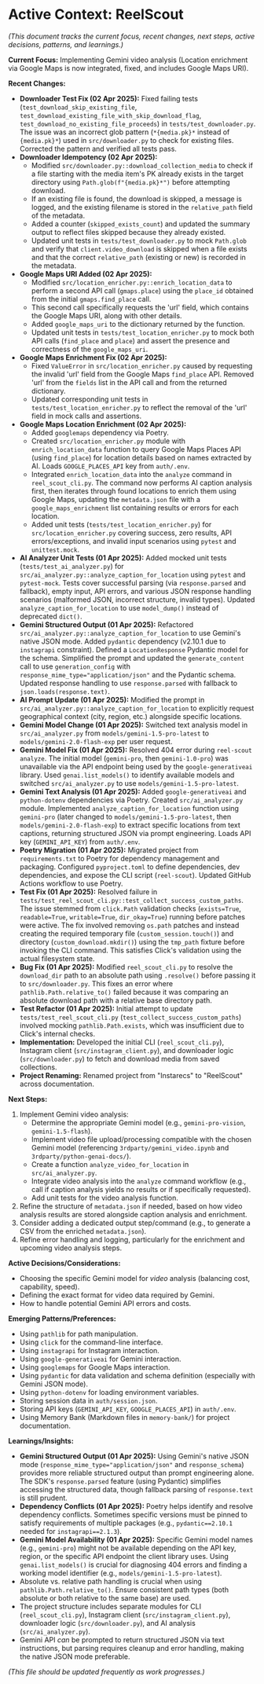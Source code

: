 # Active Context: ReelScout

*(This document tracks the current focus, recent changes, next steps, active decisions, patterns, and learnings.)*

**Current Focus:** Implementing Gemini video analysis (Location enrichment via Google Maps is now integrated, fixed, and includes Google Maps URI).

**Recent Changes:**
*   **Downloader Test Fix (02 Apr 2025):** Fixed failing tests (`test_download_skip_existing_file`, `test_download_existing_file_with_skip_download_flag`, `test_download_no_existing_file_proceeds`) in `tests/test_downloader.py`. The issue was an incorrect glob pattern (`*{media.pk}*` instead of `{media.pk}*`) used in `src/downloader.py` to check for existing files. Corrected the pattern and verified all tests pass.
*   **Downloader Idempotency (02 Apr 2025):**
    *   Modified `src/downloader.py::download_collection_media` to check if a file starting with the media item's PK already exists in the target directory using `Path.glob(f"{media.pk}*")` before attempting download.
    *   If an existing file is found, the download is skipped, a message is logged, and the existing filename is stored in the `relative_path` field of the metadata.
    *   Added a counter (`skipped_exists_count`) and updated the summary output to reflect files skipped because they already existed.
    *   Updated unit tests in `tests/test_downloader.py` to mock `Path.glob` and verify that `client.video_download` is skipped when a file exists and that the correct `relative_path` (existing or new) is recorded in the metadata.
*   **Google Maps URI Added (02 Apr 2025):**
    *   Modified `src/location_enricher.py::enrich_location_data` to perform a second API call (`gmaps.place`) using the `place_id` obtained from the initial `gmaps.find_place` call.
    *   This second call specifically requests the 'url' field, which contains the Google Maps URI, along with other details.
    *   Added `google_maps_uri` to the dictionary returned by the function.
    *   Updated unit tests in `tests/test_location_enricher.py` to mock both API calls (`find_place` and `place`) and assert the presence and correctness of the `google_maps_uri`.
*   **Google Maps Enrichment Fix (02 Apr 2025):**
    *   Fixed `ValueError` in `src/location_enricher.py` caused by requesting the invalid 'url' field from the Google Maps `find_place` API. Removed 'url' from the `fields` list in the API call and from the returned dictionary.
    *   Updated corresponding unit tests in `tests/test_location_enricher.py` to reflect the removal of the 'url' field in mock calls and assertions.
*   **Google Maps Location Enrichment (02 Apr 2025):**
    *   Added `googlemaps` dependency via Poetry.
    *   Created `src/location_enricher.py` module with `enrich_location_data` function to query Google Maps Places API (using `find_place`) for location details based on names extracted by AI. Loads `GOOGLE_PLACES_API` key from `auth/.env`.
    *   Integrated `enrich_location_data` into the `analyze` command in `reel_scout_cli.py`. The command now performs AI caption analysis first, then iterates through found locations to enrich them using Google Maps, updating the `metadata.json` file with a `google_maps_enrichment` list containing results or errors for each location.
    *   Added unit tests (`tests/test_location_enricher.py`) for `src/location_enricher.py` covering success, zero results, API errors/exceptions, and invalid input scenarios using `pytest` and `unittest.mock`.
*   **AI Analyzer Unit Tests (01 Apr 2025):** Added mocked unit tests (`tests/test_ai_analyzer.py`) for `src/ai_analyzer.py::analyze_caption_for_location` using `pytest` and `pytest-mock`. Tests cover successful parsing (via `response.parsed` and fallback), empty input, API errors, and various JSON response handling scenarios (malformed JSON, incorrect structure, invalid types). Updated `analyze_caption_for_location` to use `model_dump()` instead of deprecated `dict()`.
*   **Gemini Structured Output (01 Apr 2025):** Refactored `src/ai_analyzer.py::analyze_caption_for_location` to use Gemini's native JSON mode. Added `pydantic` dependency (v2.10.1 due to `instagrapi` constraint). Defined a `LocationResponse` Pydantic model for the schema. Simplified the prompt and updated the `generate_content` call to use `generation_config` with `response_mime_type="application/json"` and the Pydantic schema. Updated response handling to use `response.parsed` with fallback to `json.loads(response.text)`.
*   **AI Prompt Update (01 Apr 2025):** Modified the prompt in `src/ai_analyzer.py::analyze_caption_for_location` to explicitly request geographical context (city, region, etc.) alongside specific locations.
*   **Gemini Model Change (01 Apr 2025):** Switched text analysis model in `src/ai_analyzer.py` from `models/gemini-1.5-pro-latest` to `models/gemini-2.0-flash-exp` per user request.
*   **Gemini Model Fix (01 Apr 2025):** Resolved 404 error during `reel-scout analyze`. The initial model (`gemini-pro`, then `gemini-1.0-pro`) was unavailable via the API endpoint being used by the `google-generativeai` library. Used `genai.list_models()` to identify available models and switched `src/ai_analyzer.py` to use `models/gemini-1.5-pro-latest`.
*   **Gemini Text Analysis (01 Apr 2025):** Added `google-generativeai` and `python-dotenv` dependencies via Poetry. Created `src/ai_analyzer.py` module. Implemented `analyze_caption_for_location` function using `gemini-pro` (later changed to `models/gemini-1.5-pro-latest`, then `models/gemini-2.0-flash-exp`) to extract specific locations from text captions, returning structured JSON via prompt engineering. Loads API key (`GEMINI_API_KEY`) from `auth/.env`.
*   **Poetry Migration (01 Apr 2025):** Migrated project from `requirements.txt` to Poetry for dependency management and packaging. Configured `pyproject.toml` to define dependencies, dev dependencies, and expose the CLI script (`reel-scout`). Updated GitHub Actions workflow to use Poetry.
*   **Test Fix (01 Apr 2025):** Resolved failure in `tests/test_reel_scout_cli.py::test_collect_success_custom_paths`. The issue stemmed from `click.Path` validation checks (`exists=True`, `readable=True`, `writable=True`, `dir_okay=True`) running before patches were active. The fix involved removing `os.path` patches and instead creating the required temporary file (`custom_session.touch()`) and directory (`custom_download.mkdir()`) using the `tmp_path` fixture before invoking the CLI command. This satisfies Click's validation using the actual filesystem state.
*   **Bug Fix (01 Apr 2025):** Modified `reel_scout_cli.py` to resolve the `download_dir` path to an absolute path using `.resolve()` before passing it to `src/downloader.py`. This fixes an error where `pathlib.Path.relative_to()` failed because it was comparing an absolute download path with a relative base directory path.
*   **Test Refactor (01 Apr 2025):** Initial attempt to update `tests/test_reel_scout_cli.py` (`test_collect_success_custom_paths`) involved mocking `pathlib.Path.exists`, which was insufficient due to Click's internal checks.
*   **Implementation:** Developed the initial CLI (`reel_scout_cli.py`), Instagram client (`src/instagram_client.py`), and downloader logic (`src/downloader.py`) to fetch and download media from saved collections.
*   **Project Renaming:** Renamed project from "Instarecs" to "ReelScout" across documentation.

**Next Steps:**
1.  Implement Gemini video analysis:
    *   Determine the appropriate Gemini model (e.g., `gemini-pro-vision`, `gemini-1.5-flash`).
    *   Implement video file upload/processing compatible with the chosen Gemini model (referencing `3rdparty/gemini_video.ipynb` and `3rdparty/python-genai-docs/`).
    *   Create a function `analyze_video_for_location` in `src/ai_analyzer.py`.
    *   Integrate video analysis into the `analyze` command workflow (e.g., call if caption analysis yields no results or if specifically requested).
    *   Add unit tests for the video analysis function.
2.  Refine the structure of `metadata.json` if needed, based on how video analysis results are stored alongside caption analysis and enrichment.
3.  Consider adding a dedicated output step/command (e.g., to generate a CSV from the enriched `metadata.json`).
4.  Refine error handling and logging, particularly for the enrichment and upcoming video analysis steps.

**Active Decisions/Considerations:**
*   Choosing the specific Gemini model for *video* analysis (balancing cost, capability, speed).
*   Defining the exact format for video data required by Gemini.
*   How to handle potential Gemini API errors and costs.

**Emerging Patterns/Preferences:**
*   Using `pathlib` for path manipulation.
*   Using `click` for the command-line interface.
*   Using `instagrapi` for Instagram interaction.
*   Using `google-generativeai` for Gemini interaction.
*   Using `googlemaps` for Google Maps interaction.
*   Using `pydantic` for data validation and schema definition (especially with Gemini JSON mode).
*   Using `python-dotenv` for loading environment variables.
*   Storing session data in `auth/session.json`.
*   Storing API keys (`GEMINI_API_KEY`, `GOOGLE_PLACES_API`) in `auth/.env`.
*   Using Memory Bank (Markdown files in `memory-bank/`) for project documentation.

**Learnings/Insights:**
*   **Gemini Structured Output (01 Apr 2025):** Using Gemini's native JSON mode (`response_mime_type="application/json"` and `response_schema`) provides more reliable structured output than prompt engineering alone. The SDK's `response.parsed` feature (using Pydantic) simplifies accessing the structured data, though fallback parsing of `response.text` is still prudent.
*   **Dependency Conflicts (01 Apr 2025):** Poetry helps identify and resolve dependency conflicts. Sometimes specific versions must be pinned to satisfy requirements of multiple packages (e.g., `pydantic==2.10.1` needed for `instagrapi==2.1.3`).
*   **Gemini Model Availability (01 Apr 2025):** Specific Gemini model names (e.g., `gemini-pro`) might not be available depending on the API key, region, or the specific API endpoint the client library uses. Using `genai.list_models()` is crucial for diagnosing 404 errors and finding a working model identifier (e.g., `models/gemini-1.5-pro-latest`).
*   Absolute vs. relative path handling is crucial when using `pathlib.Path.relative_to()`. Ensure consistent path types (both absolute or both relative to the same base) are used.
*   The project structure includes separate modules for CLI (`reel_scout_cli.py`), Instagram client (`src/instagram_client.py`), downloader logic (`src/downloader.py`), and AI analysis (`src/ai_analyzer.py`).
*   Gemini API *can* be prompted to return structured JSON via text instructions, but parsing requires cleanup and error handling, making the native JSON mode preferable.

*(This file should be updated frequently as work progresses.)*
